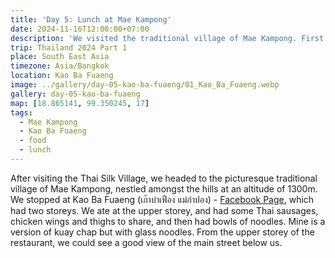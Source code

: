 ```yaml
---
title: 'Day 5: Lunch at Mae Kampong'
date: 2024-11-16T12:00:00+07:00
description: 'We visited the traditional village of Mae Kampong. First stop was lunch at one of the restaurants in the area.'
trip: Thailand 2024 Part 1
place: South East Asia
timezone: Asia/Bangkok
location: Kao Ba Fuaeng
image: ../gallery/day-05-kao-ba-fuaeng/01_Kao_Ba_Fuaeng.webp
gallery: day-05-kao-ba-fuaeng
map: [18.865141, 99.350245, 17]
tags:
  - Mae Kampong
  - Kao Ba Fuaeng
  - food
  - lunch
---
```


After visiting the Thai Silk Village, we headed to the picturesque traditional village of Mae Kampong, nestled amongst the hills at an altitude of 1300m. We stopped at Kao Ba Fuaeng (เก๊าบ่าเฟือง แม่กำปอง) - [Facebook Page](https://www.facebook.com/profile.php?id=100094923366006), which had two storeys. We ate at the upper storey, and had some Thai sausages, chicken wings and thighs to share, and then had bowls of noodles. Mine is a version of kuay chap but with glass noodles. From the upper storey of the restaurant, we could see a good view of the main street below us.
